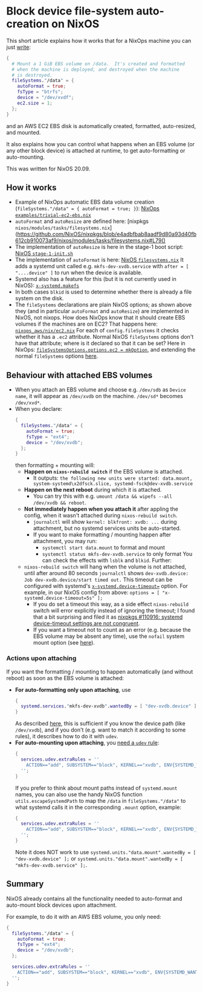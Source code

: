 # Block device file-system auto-creation on NixOS

This short article explains how it works that for a NixOps machine you can just [write](https://github.com/NixOS/nixops-aws/blob/72d0a4c812c6b562ab6a5a18cf98e66193958897/examples/trivial-ec2-ebs.nix#L9-L17):

```nix
{
  # Mount a 1 GiB EBS volume on /data.  It's created and formatted
  # when the machine is deployed, and destroyed when the machine
  # is destroyed.
  fileSystems."/data" = {
    autoFormat = true;
    fsType = "btrfs";
    device = "/dev/xvdf";
    ec2.size = 1;
  };
}
```

and an AWS EC2 EBS disk is automatically created, formatted, auto-resized, and mounted.

It also explains how you can control what happens when an EBS volume (or any other block device) is attached at runtime, to get auto-formatting or auto-mounting.

This was written for NixOS 20.09.


## How it works

* Example of NixOps automatic EBS data volume creation (`fileSystems."/data" = { autoFormat = true; }`): [NixOps `examples/trivial-ec2-ebs.nix`](https://github.com/NixOS/nixops-aws/blob/72d0a4c812c6b562ab6a5a18cf98e66193958897/examples/trivial-ec2-ebs.nix#L9-L17)
* `autoFormat` and `autoResize` are defined here: [nixpkgs `nixos/modules/tasks/filesystems.nix`](https://github.com/NixOS/nixpkgs/blob/e4adbfbab8aadf9d80a93d40fb612cb910073af9/nixos/modules/tasks/filesystems.nix#L79()
* The implementation of `autoResize` is here in the stage-1 boot script: [NixOS `stage-1-init.sh`](https://github.com/NixOS/nixpkgs/blob/e4adbfbab8aadf9d80a93d40fb612cb910073af9/nixos/modules/system/boot/stage-1-init.sh#L357)
* The implementation of `autoFormat` is here: [NixOS `filesystems.nix`](https://github.com/NixOS/nixpkgs/blob/e4adbfbab8aadf9d80a93d40fb612cb910073af9/nixos/modules/tasks/filesystems.nix#L274)
  It adds a systemd unit called e.g. `mkfs-dev-xvdb.service` with `after = [ "....device" ]` to run when the device is available.
* Systemd also has a feature for this (but it is not currently  used in NixOS): [`x-systemd.makefs`](https://www.freedesktop.org/software/systemd/man/systemd.mount.html#x-systemd.makefs)
* In both cases `blkid` is used to determine whether there is already a file system on the disk.
* The `fileSystems` declarations are plain NixOS options; as shown above they (and in particular `autoFormat` and `autoResize`) are implemented in NixOS, not nixops.
  How does NixOps know that it should create EBS volumes if the machines are on EC2?
  That happens here: [`nixops_aws/nix/ec2.nix`](https://github.com/NixOS/nixops-aws/blob/72d0a4c812c6b562ab6a5a18cf98e66193958897/nixops_aws/nix/ec2.nix#L516)
  For each of `config.fileSystems` it checks whether it has a `.ec2` attribute.
  Normal NixOS `fileSystems` options don't have that attribute; where is it declared so that it can be set? Here in NixOps: [`fileSystemsOptions.options.ec2 = mkOption`](https://github.com/NixOS/nixops-aws/blob/72d0a4c812c6b562ab6a5a18cf98e66193958897/nixops_aws/nix/ec2.nix#L140-L141), and extending the normal `fileSystems` options [here](https://github.com/NixOS/nixops-aws/blob/72d0a4c812c6b562ab6a5a18cf98e66193958897/nixops_aws/nix/ec2.nix#L476-LL477).


## Behaviour with attached EBS volumes

* When you attach an EBS volume and choose e.g. `/dev/sdb` as `Device name`, it will appear as `/dev/xvdb` on the machine. `/dev/sd*` becomes `/dev/xvd*`.
* When you declare:
  ```nix
  {
    fileSystems."/data" = {
      autoFormat = true;
      fsType = "ext4";
      device = "/dev/xvdb";
    };
  }
  ```
  then formatting + mounting will:
  * **Happen on `nixos-rebuild switch`** if the EBS volume is attached.
    * It outputs: `the following new units were started: data.mount, system-systemd\x2dfsck.slice, systemd-fsck@dev-xvdb.service`
  * **Happen on the next reboot** during which it is attached.
    * You can try this with e.g. `umount /data && wipefs --all /dev/xvdb && reboot`.
  * **Not immediately happen when you attach it** after appling the config, when it wasn't attached during `nixos-rebuild switch`.
    * `journalctl` will show `kernel: blkfront: xvdb: ...` during attachment, but no systemd services units be auto-started.
    * If you want to make formatting / mounting happen after attachment, you may run:
      * `systemctl start data.mount` to format and mount
      * `systemctl status mkfs-dev-xvdb.service` to only format
      You can check the effects with `lsblk` and `blkid`.
  Further:
  * `nixos-rebuild switch` will hang when the volume is not attached, until after around 80 seconds `journalctl` shows `dev-xvdb.device: Job dev-xvdb.device/start timed out.`
    This timeout can be configured with systemd's [`x-systemd.device-timeout=`](https://www.freedesktop.org/software/systemd/man/systemd.mount.html#x-systemd.device-timeout=) option.
    For example, in our NixOS config from above: `options = [ "x-systemd.device-timeout=5s" ];`
    * If you do set a timeout this way, as a side effect `nixos-rebuild` switch will error explicitly instead of ignoring the timeout; I found that a bit surprising and filed it as [nixpkgs #110916: systemd device-timeout settings are not congruent](https://github.com/NixOS/nixpkgs/issues/110916).
    * If you want a timeout not to count as an error (e.g. because the EBS volume may be absent any time), use the `nofail` system mount option (see [here](https://github.com/NixOS/nixpkgs/issues/110916#issuecomment-768161567)).


### Actions upon attaching

If you want the formatting / mounting to happen automatically (and without reboot) as soon as the EBS volume is attached:

* **For auto-formatting only upon attaching**, use
  ```nix
  {
    systemd.services."mkfs-dev-xvdb".wantedBy = [ "dev-xvdb.device" ];
  }
  ```
  As described [here](https://askubuntu.com/questions/1018531/automatically-mount-drive-on-plug-using-systemd), this is sufficient if you know the device path (like `/dev/xvdb`), and if you don't (e.g. want to match it according to some rules), it describes how to do it with `udev`.
* **For auto-mounting upon attaching**, you [need a `udev` rule](https://superuser.com/questions/1364509/how-can-i-start-a-systemd-service-when-a-given-usb-device-ethernet-dongle-is-p):
  ```nix
  {
    services.udev.extraRules = ''
      ACTION=="add", SUBSYSTEM=="block", KERNEL=="xvdb", ENV{SYSTEMD_WANTS}+="data.mount"
    '';
  }
  ```
  If you prefer to think about mount paths instead of `systemd.mount` names, you can also use the handy NixOS function `utils.escapeSystemdPath` to map the `/data` in `fileSystems."/data"` to what systemd calls it in the corresponding `.mount` option, example:
  ```nix
  {
    services.udev.extraRules = ''
      ACTION=="add", SUBSYSTEM=="block", KERNEL=="xvdb", ENV{SYSTEMD_WANTS}+="${utils.escapeSystemdPath "/data"}.mount"
    '';
  }
  ```
  Note it does NOT work to use `systemd.units."data.mount".wantedBy = [ "dev-xvdb.device" ];` or `systemd.units."data.mount".wantedBy = [ "mkfs-dev-xvdb.service" ];`.


## Summary

NixOS already contains all the functionality needed to auto-format and auto-mount block devices upon attachment.

For example, to do it with an AWS EBS volume, you only need:

```nix
{
  fileSystems."/data" = {
    autoFormat = true;
    fsType = "ext4";
    device = "/dev/xvdb";
  };

  services.udev.extraRules = ''
    ACTION=="add", SUBSYSTEM=="block", KERNEL=="xvdb", ENV{SYSTEMD_WANTS}+="${utils.escapeSystemdPath "/data"}.mount"
  '';
}
```
